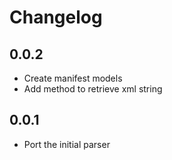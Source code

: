 # Changelog

## 0.0.2
- Create manifest models
- Add method to retrieve xml string

## 0.0.1

- Port the initial parser

